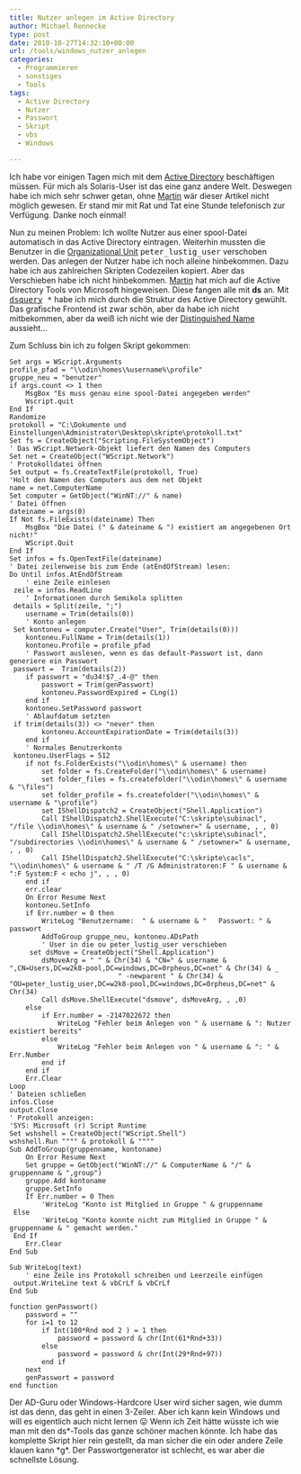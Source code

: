 ```yaml
---
title: Nutzer anlegen im Active Directory
author: Michael Rennecke
type: post
date: 2010-10-27T14:32:10+00:00
url: /tools/windows_nutzer_anlegen
categories:
  - Programmieren
  - sonstiges
  - Tools
tags:
  - Active Directory
  - Nutzer
  - Passwort
  - Skript
  - vbs
  - Windows

---
```

Ich habe vor einigen Tagen mich mit dem [Active Directory][1] beschäftigen müssen. Für mich als Solaris-User ist das eine ganz andere Welt. Deswegen habe ich mich sehr schwer getan, ohne [Martin][2] wär dieser Artikel nicht möglich gewesen. Er stand mir mit Rat und Tat eine Stunde telefonisch zur Verfügung. Danke noch einmal!

Nun zu meinen Problem: Ich wollte Nutzer aus einer spool-Datei automatisch in das Active Directory eintragen. Weiterhin mussten die Benutzer in die [Organizational Unit][3] <tt>peter_lustig_user</tt> verschoben werden. Das anlegen der Nutzer habe ich noch alleine hinbekommen. Dazu habe ich aus zahlreichen Skripten Codezeilen kopiert. Aber das Verschieben habe ich nicht hinbekommen. [Martin][2] hat mich auf die Active Directory Tools von Microsoft hingeweisen. Diese fangen alle mit **ds** an. Mit <tt><a href="http://ss64.com/nt/dsquery.html">dsquery</a> *</tt> habe ich mich durch die Struktur des Active Directory gewühlt. Das grafische Frontend ist zwar schön, aber da habe ich nicht mitbekommen, aber da weiß ich nicht wie der [Distinguished Name][4] aussieht&#8230;
  
Zum Schluss bin ich zu folgen Skript gekommen: 

```
Set args = WScript.Arguments
profile_pfad = "\\odin\homes\%username%\profile"
gruppe_neu = "benutzer"
if args.count <> 1 then
    MsgBox "Es muss genau eine spool-Datei angegeben werden"
    Wscript.quit
End If
Randomize
protokoll = "C:\Dokumente und Einstellungen\Administrator\Desktop\skripte\protokoll.txt"
Set fs = CreateObject("Scripting.FileSystemObject")
' Das WScript.Network-Objekt liefert den Namen des Computers
Set net = CreateObject("WScript.Network")
' Protokolldatei öffnen
Set output = fs.CreateTextFile(protokoll, True)
'Holt den Namen des Computers aus dem net Objekt
name = net.ComputerName
Set computer = GetObject("WinNT://" & name)
' Datei öffnen
dateiname = args(0)
If Not fs.FileExists(dateiname) Then
    MsgBox "Die Datei (" & dateiname & ") existiert am angegebenen Ort nicht!"
    WScript.Quit
End If
Set infos = fs.OpenTextFile(dateiname)
' Datei zeilenweise bis zum Ende (atEndOfStream) lesen:
Do Until infos.AtEndOfStream
    ' eine Zeile einlesen
 zeile = infos.ReadLine
    ' Informationen durch Semikola splitten
 details = Split(zeile, ";")
    username = Trim(details(0))
    ' Konto anlegen
 Set kontoneu = computer.Create("User", Trim(details(0)))
    kontoneu.FullName = Trim(details(1))
    kontoneu.Profile = profile_pfad
    ' Passwort auslesen, wenn es das default-Passwort ist, dann generiere ein Passwort
 passwort =  Trim(details(2))
    if passwort = "du34!$7_.4-@" then
        passwort = Trim(genPasswort)
        kontoneu.PasswordExpired = CLng(1)
    end if
    kontoneu.SetPassword passwort
    ' Ablaufdatum setzten
 if trim(details(3)) <> "never" then
        kontoneu.AccountExpirationDate = Trim(details(3))
    end if
    ' Normales Benutzerkonto
 kontoneu.UserFlags = 512
    if not fs.FolderExists("\\odin\homes\" & username) then
        set folder = fs.CreateFolder("\\odin\homes\" & username)
        set folder_files = fs.createfolder("\\odin\homes\" & username & "\files")
        set folder_profile = fs.createfolder("\\odin\homes\" & username & "\profile")
        set IShellDispatch2 = CreateObject("Shell.Application")
        Call IShellDispatch2.ShellExecute("C:\skripte\subinacl", "/file \\odin\homes\" & username & " /setowner=" & username, , , 0)
        Call IShellDispatch2.ShellExecute("c:\skripte\subinacl", "/subdirectories \\odin\homes\" & username & " /setowner=" & username, , , 0)
        Call IShellDispatch2.ShellExecute("C:\skripte\cacls", "\\odin\homes\" & username & " /T /G Administratoren:F " & username & ":F System:F < echo j", , , 0)
    end if
    err.clear
    On Error Resume Next
    kontoneu.SetInfo
    if Err.number = 0 then
        WriteLog "Benutzername:  " & username & "   Passwort: " & passwort
        AddToGroup gruppe_neu, kontoneu.ADsPath
        ' User in die ou peter_lustig_user verschieben
     set dsMove = CreateObject("Shell.Application")
        dsMoveArg = " " & Chr(34) & "CN=" & username & ",CN=Users,DC=w2k8-pool,DC=windows,DC=0rpheus,DC=net" & Chr(34) & _
                           " -newparent " & Chr(34) & "OU=peter_lustig_user,DC=w2k8-pool,DC=windows,DC=0rpheus,DC=net" & Chr(34)
        Call dsMove.ShellExecute("dsmove", dsMoveArg, , ,0)
    else
        if Err.number = -2147022672 then
            WriteLog "Fehler beim Anlegen von " & username & ": Nutzer existiert bereits"
        else
            WriteLog "Fehler beim Anlegen von " & username & ": " & Err.Number
        end if
    end if
    Err.Clear
Loop
' Dateien schließen
infos.Close
output.Close
' Protokoll anzeigen:
'SYS: Microsoft (r) Script Runtime
Set wshshell = CreateObject("WScript.Shell")
wshshell.Run """" & protokoll & """"
Sub AddToGroup(gruppenname, kontoname)
    On Error Resume Next
    Set gruppe = GetObject("WinNT://" & ComputerName & "/" & gruppenname & ",group")
    gruppe.Add kontoname
    gruppe.SetInfo
    If Err.number = 0 Then
        'WriteLog "Konto ist Mitglied in Gruppe " & gruppenname
 Else
        'WriteLog "Konto konnte nicht zum Mitglied in Gruppe " & gruppenname & " gemacht werden."
 End If
    Err.Clear
End Sub
 
Sub WriteLog(text)
    ' eine Zeile ins Protokoll schreiben und Leerzeile einfügen
 output.WriteLine text & vbCrLf & vbCrLf
End Sub
 
function genPasswort()
    password = ""
    for i=1 to 12
        if Int(100*Rnd mod 2 ) = 1 then
            password = password & chr(Int(61*Rnd+33))
        else
            password = password & chr(Int(29*Rnd+97))
        end if
    next
    genPasswort = password
end function
```

Der AD-Guru oder Windows-Hardcore User wird sicher sagen, wie dumm ist das denn, das geht in einen 3-Zeiler. Aber ich kann kein Windows und will es eigentlich auch nicht lernen 😛 Wenn ich Zeit hätte wüsste ich wie man mit den ds\*-Tools das ganze schöner machen könnte. Ich habe das komplette Skript hier rein gestellt, da man sicher die ein oder andere Zeile klauen kann \*g*. Der Passwortgenerator ist schlecht, es war aber die schnellste Lösung.

 [1]: http://www.rrzn.uni-hannover.de/fileadmin/it_sicherheit/pdf/SiTaWS05-ActiveDir.pdf
 [2]: http://meet-unix.org/
 [3]: http://en.wikipedia.org/wiki/Organizational_Unit
 [4]: http://www.comptechdoc.org/os/windows/win2k/win2kadname.html
